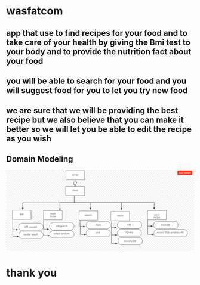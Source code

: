 # wasfatcom

## app that use to find recipes for your food and to take care of your health by giving the Bmi test to your body and to provide the nutrition fact about your food 

## you will be able to search for your food and you will suggest food for you to let you try new food 

## we are sure that we will be providing the best recipe but we also believe that you can make it better so we will let you be able to edit the recipe as you wish 

## Domain Modeling
![Domain Modeling](AhmadKmal1.PNG)

# thank you
